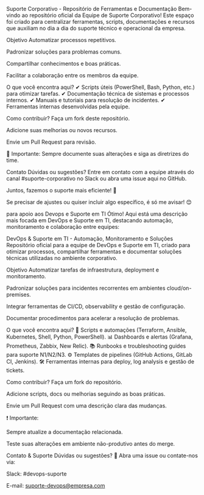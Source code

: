 Suporte Corporativo - Repositório de Ferramentas e Documentação
Bem-vindo ao repositório oficial da Equipe de Suporte Corporativo! Este espaço foi criado para centralizar ferramentas, scripts, documentações e recursos que auxiliam no dia a dia do suporte técnico e operacional da empresa.

Objetivo
Automatizar processos repetitivos.

Padronizar soluções para problemas comuns.

Compartilhar conhecimentos e boas práticas.

Facilitar a colaboração entre os membros da equipe.

O que você encontra aqui?
✔ Scripts úteis (PowerShell, Bash, Python, etc.) para otimizar tarefas.
✔ Documentação técnica de sistemas e processos internos.
✔ Manuais e tutoriais para resolução de incidentes.
✔ Ferramentas internas desenvolvidas pela equipe.

Como contribuir?
Faça um fork deste repositório.

Adicione suas melhorias ou novos recursos.

Envie um Pull Request para revisão.

📌 Importante: Sempre documente suas alterações e siga as diretrizes do time.

Contato
Dúvidas ou sugestões? Entre em contato com a equipe através do canal #suporte-corporativo no Slack ou abra uma issue aqui no GitHub.

Juntos, fazemos o suporte mais eficiente! 🚀

Se precisar de ajustes ou quiser incluir algo específico, é só me avisar! 😊

para apoio aos Devops e Suporte em TI
Ótimo! Aqui está uma descrição mais focada em DevOps e Suporte em TI, destacando automação, monitoramento e colaboração entre equipes:

DevOps & Suporte em TI - Automação, Monitoramento e Soluções
Repositório oficial para a equipe de DevOps e Suporte em TI, criado para otimizar processos, compartilhar ferramentas e documentar soluções técnicas utilizadas no ambiente corporativo.

Objetivo
Automatizar tarefas de infraestrutura, deployment e monitoramento.

Padronizar soluções para incidentes recorrentes em ambientes cloud/on-premises.

Integrar ferramentas de CI/CD, observability e gestão de configuração.

Documentar procedimentos para acelerar a resolução de problemas.

O que você encontra aqui?
🔧 Scripts e automações (Terraform, Ansible, Kubernetes, Shell, Python, PowerShell).
📊 Dashboards e alertas (Grafana, Prometheus, Zabbix, New Relic).
📚 Runbooks e troubleshooting guides para suporte N1/N2/N3.
⚙ Templates de pipelines (GitHub Actions, GitLab CI, Jenkins).
🛠 Ferramentas internas para deploy, log analysis e gestão de tickets.

Como contribuir?
Faça um fork do repositório.

Adicione scripts, docs ou melhorias seguindo as boas práticas.

Envie um Pull Request com uma descrição clara das mudanças.

❗ Importante:

Sempre atualize a documentação relacionada.

Teste suas alterações em ambiente não-produtivo antes do merge.

Contato & Suporte
Dúvidas ou sugestões?
📢 Abra uma issue ou contate-nos via:

Slack: #devops-suporte

E-mail: suporte-devops@empresa.com
